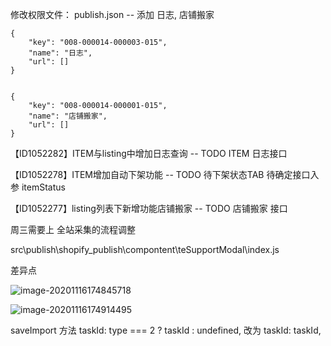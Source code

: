 







修改权限文件： publish.json   -- 添加  日志,   店铺搬家



```
{
    "key": "008-000014-000003-015",
    "name": "日志",
    "url": []
}


{
    "key": "008-000014-000001-015",
    "name": "店铺搬家",
    "url": []
}
```



【ID1052282】ITEM与listing中增加日志查询 -- TODO  ITEM 日志接口



【ID1052278】ITEM增加自动下架功能 -- TODO 待下架状态TAB 待确定接口入参   itemStatus



【ID1052277】listing列表下新增功能店铺搬家  -- TODO 店铺搬家 接口



周三需要上 全站采集的流程调整



src\publish\shopify_publish\compontent\teSupportModal\index.js

差异点

![image-20201116174845718](D:\testMd\1.10前端需求.assets\image-20201116174845718.png)



![image-20201116174914495](D:\testMd\1.10前端需求.assets\image-20201116174914495.png)

saveImport 方法 taskId: type === 2 ? taskId : undefined,  改为 taskId: taskId,